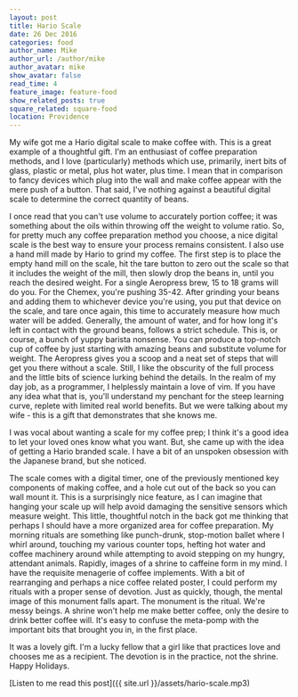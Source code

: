 ```yaml
---
layout: post
title: Hario Scale
date: 26 Dec 2016
categories: food
author_name: Mike
author_url: /author/mike
author_avatar: mike
show_avatar: false
read_time: 4
feature_image: feature-food
show_related_posts: true
square_related: square-food
location: Providence
---
```


My wife got me a Hario digital scale to make coffee with. This is a great example of a thoughtful gift. I'm an enthusiast of coffee preparation methods, and I love (particularly) methods which use, primarily, inert bits of glass, plastic or metal, plus hot water, plus time. I mean that in comparison to fancy devices which plug into the wall and make coffee appear with the mere push of a button. That said, I've nothing against a beautiful digital scale to determine the correct quantity of beans.

I once read that you can't use volume to accurately portion coffee; it was something about the oils within throwing off the weight to volume ratio. So, for pretty much any coffee preparation method you choose, a nice digital scale is the best way to ensure your process remains consistent. I also use a hand mill made by Hario to grind my coffee. The first step is to place the empty hand mill on the scale, hit the tare button to zero out the scale so that it includes the weight of the mill, then slowly drop the beans in, until you reach the desired weight. For a single Aeropress brew, 15 to 18 grams will do you. For the Chemex, you're pushing 35-42. After grinding your beans and adding them to whichever device you're using, you put that device on the scale, and tare once again, this time to accurately measure how much water will be added. Generally, the amount of water, and for how long it's left in contact with the ground beans, follows a strict schedule. This is, or course, a bunch of yuppy barista nonsense. You can produce a top-notch cup of coffee by just starting with amazing beans and substitute volume for weight. The Aeropress gives you a scoop and a neat set of steps that will get you there without a scale. Still, I like the obscurity of the full process and the little bits of science lurking behind the details. In the realm of my day job, as a programmer, I helplessly maintain a love of vim. If you have any idea what that is, you'll understand my penchant for the steep learning curve, replete with limited real world benefits. But we were talking about my wife - this is a gift that demonstrates that she knows me.

I was vocal about wanting a scale for my coffee prep; I think it's a good idea to let your loved ones know what you want. But, she came up with the idea of getting a Hario branded scale. I have a bit of an unspoken obsession with the Japanese brand, but she noticed.

The scale comes with a digital timer, one of the previously mentioned key components of making coffee, and a hole cut out of the back so you can wall mount it. This is a surprisingly nice feature, as I can imagine that hanging your scale up will help avoid damaging the sensitive sensors which measure weight. This little, thoughtful notch in the back got me thinking that perhaps I should have a more organized area for coffee preparation. My morning rituals are something like punch-drunk, stop-motion ballet where I whirl around, touching my various counter tops, hefting hot water and coffee machinery around while attempting to avoid stepping on my hungry, attendant animals. Rapidly, images of a shrine to caffeine form in my mind. I have the requisite menagerie of coffee implements. With a bit of rearranging and perhaps a nice coffee related poster, I could perform my rituals with a proper sense of devotion. Just as quickly, though, the mental image of this monument falls apart. The monument is the ritual. We're messy beings. A shrine won't help me make better coffee, only the desire to drink better coffee will. It's easy to confuse the meta-pomp with the important bits that brought you in, in the first place.

It was a lovely gift. I'm a lucky fellow that a girl like that practices love and chooses me as a recipient. The devotion is in the practice, not the shrine. Happy Holidays.

[Listen to me read this post]({{ site.url }}/assets/hario-scale.mp3)
